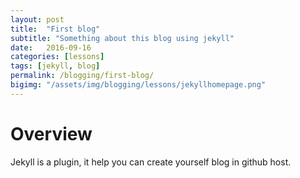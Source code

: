 ```yaml
---
layout: post
title:  "First blog"
subtitle: "Something about this blog using jekyll"
date:   2016-09-16
categories: [lessons]
tags: [jekyll, blog]
permalink: /blogging/first-blog/
bigimg: "/assets/img/blogging/lessons/jekyllhomepage.png"
---
```


# Overview
Jekyll is a plugin, it help you can create yourself blog in github host.
